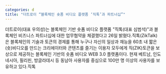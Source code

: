 ```yaml
---
categories: d
title: "더트로이 “블록체인 숏폼 비디오 플랫폼 ‘직톡’과 파트너십”"
---
```

더트로이(대표 우의성)는 블록체인 기반 숏폼 비디오 플랫폼 "직톡(대표 심범석)"과 블록체인 비즈니스 파트너십에 대한 업무협약을 체결했다고 26일 밝혔다.직톡(ZikTalk)은 블록체인의 기술과 토큰의 경제를 통해 누구나 자신의 일상과 재능을 60초 내 짧은(숏)비디오를 만드는 크리에이터와 콘텐츠를 즐기는 이용자 모두에게 직(ZIK)토큰을 보상으로 제공하는 블록체인 기반의 숏폼 비디오 WEB 3.0 플랫폼이다. 현재 베트남, 인도네시아, 필리핀, 방글라데시 등 동남아 사용자를 중심으로 100만 명 이상의 사용자를 보유하고 있다.직톡